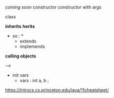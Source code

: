 *coming soon*
constructor
constructor with args 


class

**inherits** **herits** 
* so : *
    - extends
    - implemends



**calling objects** 

--> 
- init vars
    - vars : int a, b ; 
    

https://introcs.cs.princeton.edu/java/11cheatsheet/

